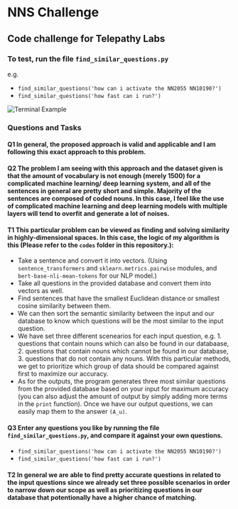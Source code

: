 # NNS Challenge
## Code challenge for Telepathy Labs  

### To test, run the file `find_similar_questions.py`

e.g.  
- `find_similar_questions('how can i activate the NN2055 NN10190?')` 
- `find_similar_questions('how fast can i run?')`

![Terminal Example](https://i.ibb.co/gZckJW1/Screen-Shot-2021-10-07-at-7-05-37-PM.png)

### Questions and Tasks

#### Q1 In general, the proposed approach is valid and applicable and I am following this exact approach to this problem.

#### Q2 The problem I am seeing with this approach and the dataset given is that the amount of vocabulary is not enough (merely 1500) for a complicated machine learning/ deep learning system, and all of the sentences in general are pretty short and simple. Majority of the sentences are composed of coded nouns. In this case, I feel like the use of complicated machine learning and deep learning models with multiple layers will tend to overfit and generate a lot of noises.

#### T1 This particular problem can be viewed as finding and solving similarity in highly-dimensional spaces. In this case, the logic of my algorithm is this (Please refer to the `codes` folder in this repository.): 
- Take a sentence and convert it into vectors. (Using `sentence_transformers` and `sklearn.metrics.pairwise` modules, and `bert-base-nli-mean-tokens` for our NLP model.)
- Take all questions in the provided database and convert them into vectors as well.
- Find sentences that have the smallest Euclidean distance or smallest cosine similarity between them.
- We can then sort the semantic similarity between the input and our database to know which questions will be the most similar to the input question.
- We have set three different scenearios for each input question, e.g. 1. questions that contain nouns which can also be found in our databaase, 2. questions that contain nouns which cannot be found in our database, 3. questions that do not contain any nouns. With this particular methods, we get to prioritize which group of data should be compared against first to maximize our accuracy.
- As for the outputs, the program generates three most similar questions from the provided database based on your input for maximum accuracy (you can also adjust the amount of output by simply adding more terms in the `print` function). Once we have our output questions, we can easily map them to the answer `(A_u)`.

#### Q3 Enter any questions you like by running the file `find_similar_questions.py`, and compare it against your own questions.
- `find_similar_questions('how can i activate the NN2055 NN10190?')` 
- `find_similar_questions('how fast can i run?')`

#### T2 In general we are able to find pretty accurate questions in related to the input questions since we already set three possible scenarios in order to narrow down our scope as well as prioritizing questions in our database that potentionally have a higher chance of matching.